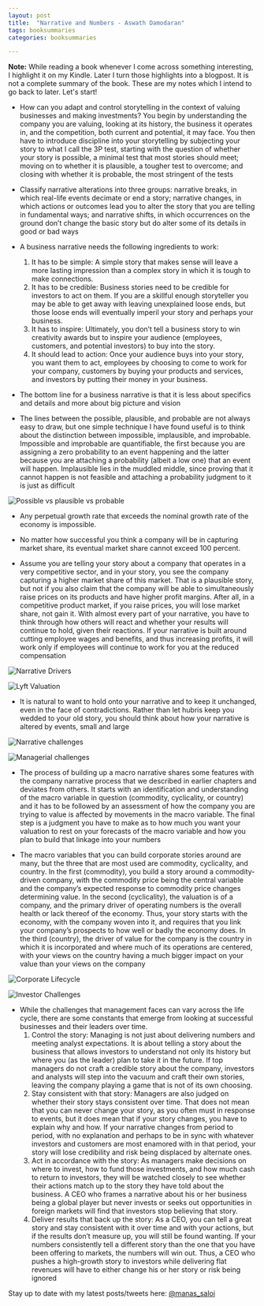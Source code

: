 ```yaml
---
layout: post
title:  "Narrative and Numbers - Aswath Damodaran"
tags: booksummaries
categories: booksummaries

---
```


**Note:** While reading a book whenever I come across something interesting, I highlight it on my Kindle. Later I turn those highlights into a blogpost. It is not a complete summary of the book. These are my notes which I intend to go back to later. Let's start!

+ How can you adapt and control storytelling in the context of valuing businesses and making investments? You begin by understanding the company you are valuing, looking at its history, the business it operates in, and the competition, both current and potential, it may face. You then have to introduce discipline into your storytelling by subjecting your story to what I call the 3P test, starting with the question of whether your story is possible, a minimal test that most stories should meet; moving on to whether it is plausible, a tougher test to overcome; and closing with whether it is probable, the most stringent of the tests

+ Classify narrative alterations into three groups: narrative breaks, in which real-life events decimate or end a story; narrative changes, in which actions or outcomes lead you to alter the story that you are telling in fundamental ways; and narrative shifts, in which occurrences on the ground don’t change the basic story but do alter some of its details in good or bad ways

+ A business narrative needs the following ingredients to work:
  1. It has to be simple: A simple story that makes sense will leave a more lasting impression than a complex story in which it is tough to make connections.
  2. It has to be credible: Business stories need to be credible for investors to act on them. If you are a skillful enough storyteller you may be able to get away with leaving unexplained loose ends, but those loose ends will eventually imperil your story and perhaps your business.
  3. It has to inspire: Ultimately, you don’t tell a business story to win creativity awards but to inspire your audience (employees, customers, and potential investors) to buy into the story.
  4. It should lead to action: Once your audience buys into your story, you want them to act, employees by choosing to come to work for your company, customers by buying your products and services, and investors by putting their money in your business.

+ The bottom line for a business narrative is that it is less about specifics and details and more about big picture and vision

+ The lines between the possible, plausible, and probable are not always easy to draw, but one simple technique I have found useful is to think about the distinction between impossible, implausible, and improbable. Impossible and improbable are quantifiable, the first because you are assigning a zero probability to an event happening and the latter because you are attaching a probability (albeit a low one) that an event will happen. Implausible lies in the muddled middle, since proving that it cannot happen is not feasible and attaching a probability judgment to it is just as difficult

![Possible vs plausible vs probable](/assets/img/prabable_plausible_possible.png)

+ Any perpetual growth rate that exceeds the nominal growth rate of the economy is impossible.

+ No matter how successful you think a company will be in capturing market share, its eventual market share cannot exceed 100 percent.

+ Assume you are telling your story about a company that operates in a very competitive sector, and in your story, you see the company capturing a higher market share of this market. That is a plausible story, but not if you also claim that the company will be able to simultaneously raise prices on its products and have higher profit margins. After all, in a competitive product market, if you raise prices, you will lose market share, not gain it. With almost every part of your narrative, you have to think through how others will react and whether your results will continue to hold, given their reactions. If your narrative is built around cutting employee wages and benefits, and thus increasing profits, it will work only if employees will continue to work for you at the reduced compensation

![Narrative Drivers](/assets/img/narrative_drivers.png)

![Lyft Valuation](/assets/img/lyft_valuation.png)

+ It is natural to want to hold onto your narrative and to keep it unchanged, even in the face of contradictions. Rather than let hubris keep you wedded to your old story, you should think about how your narrative is altered by events, small and large

![Narrative challenges](/assets/img/narrative_challenges.png)

![Managerial challenges](/assets/img/managerial_challenges.png)

+ The process of building up a macro narrative shares some features with the company narrative process that we described in earlier chapters and deviates from others. It starts with an identification and understanding of the macro variable in question (commodity, cyclicality, or country) and it has to be followed by an assessment of how the company you are trying to value is affected by movements in the macro variable. The final step is a judgment you have to make as to how much you want your valuation to rest on your forecasts of the macro variable and how you plan to build that linkage into your numbers

+ The macro variables that you can build corporate stories around are many, but the three that are most used are commodity, cyclicality, and country. In the first (commodity), you build a story around a commodity-driven company, with the commodity price being the central variable and the company’s expected response to commodity price changes determining value. In the second (cyclicality), the valuation is of a company, and the primary driver of operating numbers is the overall health or lack thereof of the economy. Thus, your story starts with the economy, with the company woven into it, and requires that you link your company’s prospects to how well or badly the economy does. In the third (country), the driver of value for the company is the country in which it is incorporated and where much of its operations are centered, with your views on the country having a much bigger impact on your value than your views on the company

![Corporate Lifecycle](/assets/img/corporate_lifecycle.png)

![Investor Challenges](/assets/img/investor_challenges_across_stages.png)

+ While the challenges that management faces can vary across the life cycle, there are some constants that emerge from looking at successful businesses and their leaders over time.
  1. Control the story: Managing is not just about delivering numbers and meeting analyst expectations. It is about telling a story about the business that allows investors to understand not only its history but where you (as the leader) plan to take it in the future. If top managers do not craft a credible story about the company, investors and analysts will step into the vacuum and craft their own stories, leaving the company playing a game that is not of its own choosing.
  2. Stay consistent with that story: Managers are also judged on whether their story stays consistent over time. That does not mean that you can never change your story, as you often must in response to events, but it does mean that if your story changes, you have to explain why and how. If your narrative changes from period to period, with no explanation and perhaps to be in sync with whatever investors and customers are most enamored with in that period, your story will lose credibility and risk being displaced by alternate ones.
  3. Act in accordance with the story: As managers make decisions on where to invest, how to fund those investments, and how much cash to return to investors, they will be watched closely to see whether their actions match up to the story they have told about the business. A CEO who frames a narrative about his or her business being a global player but never invests or seeks out opportunities in foreign markets will find that investors stop believing that story.
  4. Deliver results that back up the story: As a CEO, you can tell a great story and stay consistent with it over time and with your actions, but if the results don’t measure up, you will still be found wanting. If your numbers consistently tell a different story than the one that you have been offering to markets, the numbers will win out. Thus, a CEO who pushes a high-growth story to investors while delivering flat revenues will have to either change his or her story or risk being ignored


Stay up to date with my latest posts/tweets here: [@manas_saloi](http://twitter.com/manas_saloi)
